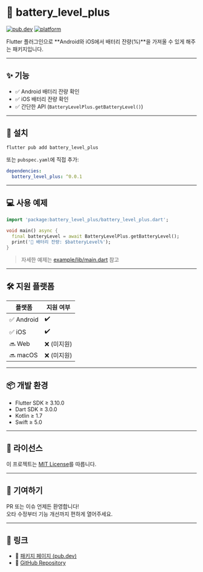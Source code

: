 # 🔋 battery_level_plus

[![pub.dev](https://img.shields.io/pub/v/battery_level_plus)](https://pub.dev/packages/battery_level_plus)
[![platform](https://img.shields.io/badge/platform-Android%20%7C%20iOS-blue)](#)

Flutter 플러그인으로 **Android와 iOS에서 배터리 잔량(%)**을 가져올 수 있게 해주는 패키지입니다.

---

## ✨ 기능

- ✅ Android 배터리 잔량 확인
- ✅ iOS 배터리 잔량 확인
- ✅ 간단한 API (`BatteryLevelPlus.getBatteryLevel()`)

---

## 🚀 설치

```bash
flutter pub add battery_level_plus
```

또는 `pubspec.yaml`에 직접 추가:

```yaml
dependencies:
  battery_level_plus: ^0.0.1
```

---

## 💻 사용 예제

```dart
import 'package:battery_level_plus/battery_level_plus.dart';

void main() async {
  final batteryLevel = await BatteryLevelPlus.getBatteryLevel();
  print('🔋 배터리 잔량: $batteryLevel%');
}
```

> 자세한 예제는 [example/lib/main.dart](example/lib/main.dart) 참고

---

## 🛠️ 지원 플랫폼

| 플랫폼 | 지원 여부 |
|--------|-----------|
| ✅ Android | ✔️ |
| ✅ iOS     | ✔️ |
| 🔜 Web     | ❌ (미지원) |
| 🔜 macOS   | ❌ (미지원) |

---

## 📦 개발 환경

- Flutter SDK ≥ 3.10.0
- Dart SDK ≥ 3.0.0
- Kotlin ≥ 1.7
- Swift ≥ 5.0

---

## 📄 라이선스

이 프로젝트는 [MIT License](LICENSE)를 따릅니다.

---

## 🙌 기여하기

PR 또는 이슈 언제든 환영합니다!  
오타 수정부터 기능 개선까지 편하게 열어주세요.

---

## 🔗 링크

- 🔗 [패키지 페이지 (pub.dev)](https://pub.dev/packages/battery_level_plus)
- 🔗 [GitHub Repository]([https://github.com/사용자명/battery_level_plus](https://github.com/cjfal2/battery_level_test))
